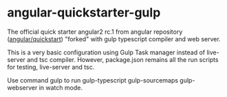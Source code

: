 # angular-quickstarter-gulp
The official quick starter angular2 rc.1 from angular repository ([angular/quickstart](https://github.com/angular/quickstart)) "forked" with gulp typescript compiler and web server.

This is a very basic configuration using Gulp Task manager instead of live-server and tsc compiler. However, package.json remains all the run scripts for testing, live-server and tsc.

Use command gulp to run gulp-typescript gulp-sourcemaps gulp-webserver in watch mode.
